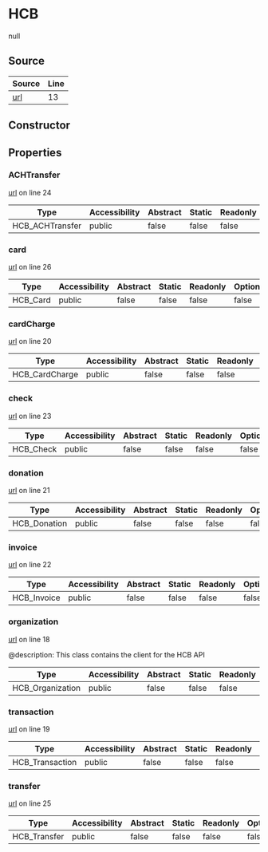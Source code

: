 # HCB

null
## Source
|Source|Line|
|-|-|
|[url](https://github.com/devramsean0/hcb.js/blob/144d25e/src/client.ts#L13)|13|
## Constructor
## Properties
### ACHTransfer
[url](https://github.com/devramsean0/hcb.js/blob/144d25e/src/client.ts#L24) on line 24  


|Type|Accessibility|Abstract|Static|Readonly|Optional|
|-|-|-|-|-|-|
|HCB_ACHTransfer|public|false|false|false|false|
### card
[url](https://github.com/devramsean0/hcb.js/blob/144d25e/src/client.ts#L26) on line 26  


|Type|Accessibility|Abstract|Static|Readonly|Optional|
|-|-|-|-|-|-|
|HCB_Card|public|false|false|false|false|
### cardCharge
[url](https://github.com/devramsean0/hcb.js/blob/144d25e/src/client.ts#L20) on line 20  


|Type|Accessibility|Abstract|Static|Readonly|Optional|
|-|-|-|-|-|-|
|HCB_CardCharge|public|false|false|false|false|
### check
[url](https://github.com/devramsean0/hcb.js/blob/144d25e/src/client.ts#L23) on line 23  


|Type|Accessibility|Abstract|Static|Readonly|Optional|
|-|-|-|-|-|-|
|HCB_Check|public|false|false|false|false|
### donation
[url](https://github.com/devramsean0/hcb.js/blob/144d25e/src/client.ts#L21) on line 21  


|Type|Accessibility|Abstract|Static|Readonly|Optional|
|-|-|-|-|-|-|
|HCB_Donation|public|false|false|false|false|
### invoice
[url](https://github.com/devramsean0/hcb.js/blob/144d25e/src/client.ts#L22) on line 22  


|Type|Accessibility|Abstract|Static|Readonly|Optional|
|-|-|-|-|-|-|
|HCB_Invoice|public|false|false|false|false|
### organization
[url](https://github.com/devramsean0/hcb.js/blob/144d25e/src/client.ts#L18) on line 18  

@description: This class contains the client for the HCB API 

|Type|Accessibility|Abstract|Static|Readonly|Optional|
|-|-|-|-|-|-|
|HCB_Organization|public|false|false|false|false|
### transaction
[url](https://github.com/devramsean0/hcb.js/blob/144d25e/src/client.ts#L19) on line 19  


|Type|Accessibility|Abstract|Static|Readonly|Optional|
|-|-|-|-|-|-|
|HCB_Transaction|public|false|false|false|false|
### transfer
[url](https://github.com/devramsean0/hcb.js/blob/144d25e/src/client.ts#L25) on line 25  


|Type|Accessibility|Abstract|Static|Readonly|Optional|
|-|-|-|-|-|-|
|HCB_Transfer|public|false|false|false|false|